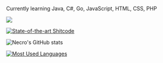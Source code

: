 Currently learning Java, C#, Go, JavaScript, HTML, CSS, PHP

![](https://komarev.com/ghpvc/?username=Necrro&color=blueviolet)

[![State-of-the-art Shitcode](https://img.shields.io/static/v1?label=State-of-the-art&message=Shitcode&color=7B5804)](https://github.com/trekhleb/state-of-the-art-shitcode)

![Necro's GitHub stats](https://api.necro.ml/api?username=Necrro&show_icons=true&theme=tokyonight&count_private=true)

[![Most Used Languages](https://api.necro.ml/api/top-langs/?username=Necrro&layout=compact&theme=tokyonight&langs_count=8)](https://github.com/Necrro/)

